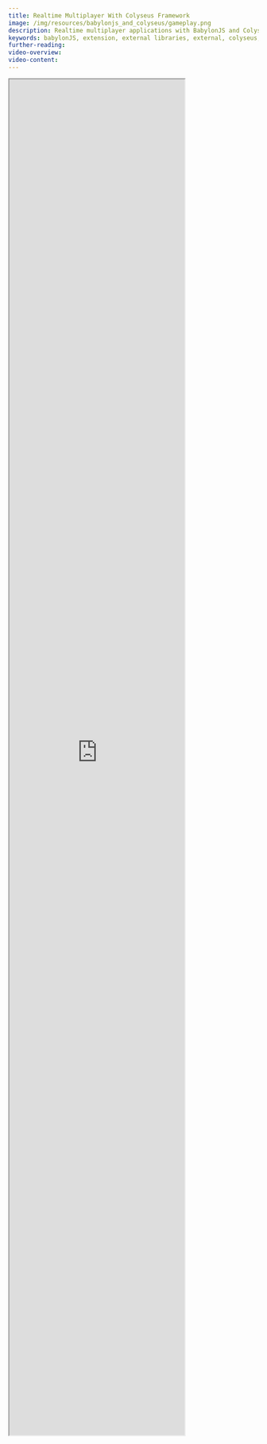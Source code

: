 ```yaml
---
title: Realtime Multiplayer With Colyseus Framework
image: /img/resources/babylonjs_and_colyseus/gameplay.png
description: Realtime multiplayer applications with BabylonJS and Colyseus.
keywords: babylonJS, extension, external libraries, external, colyseus, multiplayer, server
further-reading:
video-overview:
video-content:
---
```


<iframe height="70%" width="70%" src="https://colyseus-babylon-demo.herokuapp.com/index.html"/>

This tutorial will help you to understand how to start building a multiplayer game
integrating Colyseus multiplayer framework with BabylonJS.
In this tutorial you will learn,
* How to setup the server.
* Matchmaking with the server.
* Client-server state synchronization.
* Client-server message exchanging.

We will cover these scenarios using TypeScript.

## Complete source code
* [BabylonJS client](https://github.com/lpsandaruwan/colyseus-baylon-demo)
* [Colyseus Server](https://github.com/lpsandaruwan/colyseus-babylon-demo-server)

## Let's Begin

### Creating the server

We will be making a basic server, hosted locally on your computer for keeping player states. Changes will be synchronized with clients accordingly.

To create a fresh new Colyseus server, run the following from your command-line:

```
npm init colyseus-app ./playcanvas-demo-server
```

Let's make sure you can run the server locally now, by running `npm start`:

```
cd playcanvas-demo-server
npm start
```

If successful, the output should look like this in your command-line:

```
> my-app@1.0.0 start
> ts-node-dev --respawn --transpile-only src/index.ts

✅ development.env loaded.
✅ Express initialized
🏟 Your Colyseus App
⚔️ Listening on ws://localhost:2567
```

### Creating the client
First we create the basic TypeScript project with dependencies.
```shell
npm init
npm install --save-dev typescript webpack ts-loader webpack-cli
npm install --save babylonjs@preview babylonjs-loaders@preview babylonjs-gui@preview
```

Now we can create the webpack configuration file, `webpack.config.js`.
```javascript
// webpack.config.js
const path = require('path')

module.exports = {
    mode: "development",
    entry: {
        app: "./src/app.ts"
    },
    output: {
        path: path.resolve(__dirname, 'dist'),
        filename: '[name].js'
    },
    resolve: {
        extensions: ['.ts', 'tsx', '.js']
    },
    devtool: 'source-map',
    plugins: [],
    module: {
        rules: [{
            test: /\.tsx?$/,
            loader: 'ts-loader',
            exclude: /node_modules/
        }]
    }
}
```
And also the TypeScript configurations, `tsconfig.json`.
```javascript
{
  "compileOnSave": true,
  "compilerOptions": {
    "target": "es6",
    "module": "commonjs",
    "sourceMap": true,
    "outDir": "./dist",
    "types": [
      "babylonjs",
      "babylonjs-gui",
      "babylonjs-materials",
      "node"
    ]
  },
  "include": [
    "src/**/*"
  ],
  "exclude": [
    "node_modules",
    "**/*.spec.js"
  ]
}
```

Now we can add scripts to build scripts to `package.json`.
```javascript
"scripts": {
    "build": "webpack",
    "watch": "webpack -w",
    "test": "echo \"Error: no test specified\" && exit 1"
},
```
After that we can create the entrypoint `index.html` file.
```html
<!DOCTYPE html>
<html lang="en">
<head>
    <meta charset="UTF-8">
    <title>Colyseus + Babylon.js Demo</title>
    <style>
        html,body {font-family: "Trajan Pro";overflow: hidden;width: 100%;height: 100%;margin: 0;padding: 0;}
        #renderCanvas {font-family:"Trajan Pro";width: 100%;height: 100%;touch-action: none;}
    </style>
</head>
<body>
    <canvas id="renderCanvas" touch-action="none"></canvas>
    <script src="./dist/app.js"></script>
</body>
</html>
```
All good now. We will create a `src` directory to write our code.
First we will create the `app.ts` file as the app logic script entrypoint, adding an event listener when the DOM loaded.
```typescript
import Menu from './menu'

window.addEventListener('DOMContentLoaded', () => {
    // Create the game using the 'renderCanvas'.
    let menu = new Menu('renderCanvas');

    // Create the scene.
    menu.createMenu();
});
```

We will have the other scenes and logics separately.

Now we need to communicate with the Colyseus server. Hence, we add the Colyseus client library.
```shell
npm install --save colyseus.js@0.15.0-preview.2
```

### Establishing a Client-Server Connection
Now we can instantiate Colyseus `Client` instance and join a game from any script.
```typescript
import {Client, Room} from "colyseus.js";

export default class Menu {
    // ... code
    
    async joinGame(): Room {
        const client = new Client("ws://localhost:2567");
        return await this._colyseus.joinOrCreate("my_room");
    }
}
```
###### Note that we're using the local `ws://localhost:2567` endpoint here. You need to [deploy your server](https://docs.colyseus.io/arena/getting-started/create-application/) to the public internet in order to play with others online.

When you **"Launch"** your BabylonJS project now, your client is going to establish a connection with the server, and the server is going to create the room my_room on demand for you.

Notice that my_room is the default room identifier set by the barebones Colyseus server. You can and should change this identifier in the arena.config.ts file.

You will be seeing the following message in your server logs, which means a client successfully joined the room!
```shell
19U8WkmoK joined!
```
## Room State and Schema

In Colyseus, we define shared data through its `Schema` structures.

> `Schema` is a special data type from Colyseus that is capable of encoding its changes/mutations _incrementally_. The encoding and decoding process happens internally by the framework and its SDK.

The state synchronization loop looks like this:

1. State changes (mutations) are synchronized automatically from Server → Clients
2. Clients, by attaching callbacks to their local _read-only_ `Schema` structures, can observe for state mutations and react to it.
3. Clients can send arbitrary messages to the server - which decides what to do with it - and may mutate the state (Go back to step **1.**)

---

Let's go back to editing the Server code, and define our Room State in the Server.

We need to handle multiple `Player` instances, and each `Player` will have `x`, `y` and `z` coordinates:

```typescript
// MyRoomState.ts
import { MapSchema, Schema, type } from "@colyseus/schema";

export class Player extends Schema {
    @type("number") x: number;
    @type("number") y: number;
    @type("number") z: number;
}

export class MyRoomState extends Schema {
    @type({ map: Player }) players = new MapSchema<Player>();
}
```

###### See more about the [Schema structures](https://docs.colyseus.io/colyseus/state/schema/).

Now, still in the server-side, let's modify our `onJoin()` method to create a `Player` instance whenever a new connection is established with the room.

```typescript
// MyRoom.ts
// ...
    onJoin(client: Client, options: any) {
        console.log(client.sessionId, "joined!");

        // create Player instance
        const player = new Player();

        // place Player at a random position
        const FLOOR_SIZE = 500;
        player.x = -(FLOOR_SIZE/2) + (Math.random() * FLOOR_SIZE);
        player.y = -1;
        player.z = -(FLOOR_SIZE/2) + (Math.random() * FLOOR_SIZE);

        // place player in the map of players by its sessionId
        // (client.sessionId is unique per connection!)
        this.state.players.set(client.sessionId, player);
    }
// ...
}
```

Also, when the client disconnects, let's remove the player from the map of players:

```typescript
// MyRoom.ts
// ...
    onLeave(client: Client, consented: boolean) {
        console.log(client.sessionId, "left!");

        this.state.players.delete(client.sessionId);
    }
// ...
```

The state mutations we've done in the server-side **can be observed** in the client-side, and that's what we're going to do in the next section.

## Setting up the Scene for Synchronization

For this demo, we need to create two objects in our Scene:

- A Plane, mesh object to represent the floor
- A Sphere, mesh object to represent the players, which we will initiate for each new player joining the room.

### Creating the Plane

Let's create a Plane with size `500` using textures.
```typescript
import * as BABYLON from 'babylonjs';

createGround(): void {
    //Creation of a plane
    const plane = BABYLON.MeshBuilder.CreatePlane("plane", {size: 500}, this._scene);
    plane.position.y = -8;
    plane.rotation.x = Math.PI / 2;

    let floorPlane = new BABYLON.StandardMaterial('floorTexturePlane', this._scene);
    floorPlane.diffuseTexture = new BABYLON.Texture('./public/ground.jpg', this._scene);
    floorPlane.backFaceCulling = false; // Always show the front and the back of an element
    
    let materialPlane = new BABYLON.MultiMaterial('materialPlane', this._scene);
    materialPlane.subMaterials.push(floorPlane);

    plane.material = materialPlane;
}
```


## Listening for State Changes

After a connection with the room has been established, the client-side can start listening for state changes, and create a visual representation of the data in the server.

### Adding new players

As per [Room State and Schema](#room-state-and-schema) section, whenever the server accepts a new connection - the `onJoin()` method is creating a new Player instance within the state.

We're going to listen to this event on the client-side now:

For the visual representation, we need to create new mesh objects, and keep a local reference to the cloned object based on their `sessionId`, so we can operate on them later:

```typescript
export interface Player {
    entity: any,
    targetPosition: BABYLON.Vector3
}

export interface Players {
    [playerId: string]: Player;
}
```

### The "Current Player"

We can give the current player, color `#ff9900` and other players `grey`, by checking the `sessionId` against the connected `room.sessionId`:

```typescript
// ...
this._game.state.players.onAdd((player, sessionId) => {
  // ...
    sphereMaterial.emissiveColor = sessionId === this._game.sessionId ? BABYLON.Color3.FromHexString("#ff9900") : BABYLON.Color3.Gray();
  // ...
});
```

So finally, our logic is,

```typescript
// ...
private _game: Room<any>;
private _players: Players = {};
// ...
this._game.state.players.onAdd((player, sessionId) => {
    const sphere = BABYLON.MeshBuilder.CreateSphere(`player-${sessionId}`, {
        segments: 8,
        diameter: 16
    }, this._scene);
    // Set player mesh properties
    const sphereMaterial = new BABYLON.StandardMaterial(`playerMat-${sessionId}`, this._scene);
    sphereMaterial.emissiveColor = sessionId === this._game.sessionId ? BABYLON.Color3.FromHexString("#ff9900") : BABYLON.Color3.Gray();
    sphere.material = sphereMaterial;

    // Set player spawning position
    sphere.position.set(player.x, player.y, player.z);
    this._players[sessionId] = {
        entity: sphere,
        targetPosition: new BABYLON.Vector3(0, 0, 0)
    };
});
```

### Removing disconnected players

When a player is removed from the state (upon `onLeave()` in the server-side), we need to remove their visual representation as well.

```javascript
// ...
this._game.state.players.onRemove((player, playerId) => {
    this._players[playerId].entity.dispose();
    delete this._players[playerId];
});
// ...
```

## Moving the players

### Sending the new position to the server

We are going to allow the `Scene.onPointerDown` event; to determine the exact `Vector3` position the player should move towards, and then send it as a message to the server.

```typescript
this._scene.onPointerDown = function (event, pointer) {
    if (event.button == 0) {
        const targetPosition = pointer.pickedPoint.clone();

        // Position adjustments for the current play ground.
        // Prevent spheres from moving all around the screen other than on the ground mesh.
        targetPosition.y = -1;
        if(targetPosition.x > 245) targetPosition.x = 245;
        else if(targetPosition.x < -245) targetPosition.x = -245;
        if(targetPosition.z > 245) targetPosition.z = 245;
        else if(targetPosition.z < -245) targetPosition.z = -245;

        this._players[this._game.sessionId].targetPosition = targetPosition;
        this.move(this._players[this._game.sessionId]);

        // Send position update to the server
        this._game.send("updatePosition", {
            x: targetPosition.x,
            y: targetPosition.y,
            z: targetPosition.z,
        });
    }
}.bind(this);
```

### Receiving the message from the server

Whenever the `"updatePosition"` message is received in the server, we're going to mutate the player that sent the message through its `sessionId`.

```typescript
// MyRoom.ts
// ...
  onCreate(options: any) {
    this.setState(new MyRoomState());

    this.onMessage("updatePosition", (client, data) => {
      const player = this.state.players.get(client.sessionId);
      player.x = data.x;
      player.y = data.y;
      player.z = data.z;
    });
  }
// ...
```

### Updating Player's visual representation

Having the mutation on the server, we can detect it on the client-side via `player.onChange()`, or `player.listen()`.

- `player.onChange()` is triggered **per schema instance**
- `player.listen(prop)` is triggered **per property** change

We are going to use `.onChange()` since we need all the new coordinates at once, no matter if just one has changed individually.

```typescript
// ...
this._game.state.players.onAdd((player, sessionId) => {
    // ...
    player.onChange(() => {
        this._players[sessionId].targetPosition.set(player.x, player.y, player.z);
        this.move(this._players[sessionId]);
    })
    
    // Alternative, listening to individual properties:
    // player.listen("x", (newX, prevX) => console.log(newX, prevX));
    // player.listen("y", (newY, prevY) => console.log(newY, prevY));
    // player.listen("z", (newZ, prevZ) => console.log(newZ, prevZ));
});
// ...
```

###### Read [more about Schema callbacks](https://docs.colyseus.io/colyseus/state/schema/#client-side)

## Extra: Monitoring Rooms and Connections

Colyseus comes with an optional monitoring panel that can be helpful during the development of your game.

To view the monitor panel from your local server, go to http://localhost:2567/colyseus.

![monitor](/img/resources/babylonjs_and_colyseus/monitor.png)

You can see and interact with all spawned rooms and active client connections through this panel.

###### See [more information about the monitor panel](https://docs.colyseus.io/colyseus/tools/monitor/).


## More

We hope you found this tutorial useful, if you'd like to learn more about Colyseus please have a look at the [Colyseus documentation](https://docs.colyseus.io/), and join the [Colyseus Discord community](https://discord.gg/RY8rRS7).
